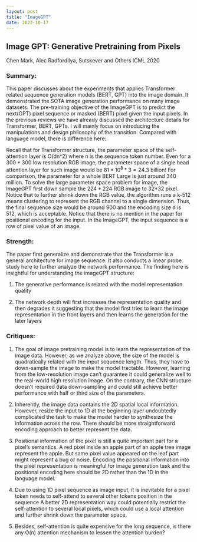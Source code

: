 ```yaml
---
layout: post
title: "ImageGPT"
date: 2022-10-17
---
```


## Image GPT: Generative Pretraining from Pixels
Chen Mark, Alec RadfordIlya, Sutskever and Others
ICML 2020

### Summary:
This paper discusses about the experiments that applies Transformer related sequence generation models (BERT, GPT) into the image domain. It demonstrated the SOTA image generation performance on many image datasets. The pre-training objective of the ImageGPT is to predict the next(GPT) pixel sequence or masked (BERT) pixel given the input pixels. In the previous reviews we have already discussed the architecture details for Transformer, BERT, GPTs. I will mainly focus on introducing the manipulations and design philosophy of the transition. Compared with language model, there is difference here:

Recall that for Transformer structure, the parameter space of the self-attention layer is O(dn^2) where n is the sequence token number. Even for a $300*300$ low resolution RGB image, the parameter space of a single head attention layer for such image would be $81*10^8*3 = 24.3$ billion! For comparison, the parameter for a whole BERT Large is just around 340 million. To solve the large parameter space problem for image, the ImageGPT first down sample the $224*224$ RGB image to 32*32 pixel. Notice that to further shrink down the RGB value, the algorithm runs a k-512 means clustering to represent the RGB channel to a single dimension. Thus, the final sequence size would be around 900 and the encoding size d is 512, which is acceptable.
Notice that there is no mention in the paper for positional encoding for the input. In the ImageGPT, the input sequence is a row of pixel value of an image. 

### Strength:
The paper first generalize and demonstrate that the Transformer is a general architecture for image sequence. It also conducts a linear probe study here to further analyze the network performance. The finding here is insightful for understanding the imageGPT structure:

1.	The generative performance is related with the model representation quality

2.	The network depth will first increases the representation quality and then degrades it suggesting that the model first tries to learn the image representation in the front layers and then learns the generation for the later layers

### Critiques:

1.	The goal of image pretraining model is to learn the representation of the image data. However, as we analyze above, the size of the model is quadratically related with the input sequence length. Thus, they have to down-sample the image to make the model tractable. However, learning from the low-resolution image can’t guarantee it could generalize well to the real-world high resolution image. On the contrary, the CNN structure doesn’t required data down-sampling and could still achieve better performance with half or third size of the parameters.

2.	Inherently, the image data contains the 2D spatial local information. However, resize the input to 1D at the beginning layer undoubtedly complicated the task to make the model harder to synthesize the information across the row. There should be more straightforward encoding approach to better represent the data.

3.	Positional information of the pixel is still a quite important part for a pixel’s semantics. A red pixel inside an apple part of an apple tree image represent the apple. But same pixel value appeared on the leaf part might represent a bug or noise. Encoding the positional information into the pixel representation is meaningful for image generation task and the positional encoding here should be 2D rather than the 1D in the language model.

4.	Due to using 1D pixel sequence as image input, it is inevitable for a pixel token needs to self-attend to several other tokens position in the sequence  A better 2D representation way could potentially restrict the self-attention to several local pixels, which could use a local attention and further shrink down the parameter space.

5.	Besides, self-attention is quite expensive for the long sequence, is there any O(n) attention mechanism to lessen the attention burden?
